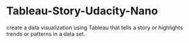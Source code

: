 # Tableau-Story-Udacity-Nano
create a data visualization using Tableau that tells a story or highlights trends or patterns in a data set. 
